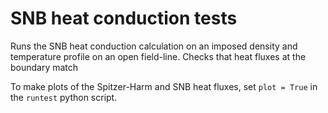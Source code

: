 SNB heat conduction tests
=========================

Runs the SNB heat conduction calculation on an imposed density and temperature
profile on an open field-line. Checks that heat fluxes at the boundary match

To make plots of the Spitzer-Harm and SNB heat fluxes, set `plot = True` in
the `runtest` python script.